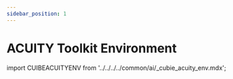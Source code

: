 ```yaml
---
sidebar_position: 1
---
```


# ACUITY Toolkit Environment

import CUIBEACUITYENV from '../../../../common/ai/\_cubie_acuity_env.mdx';

<CUIBEACUITYENV />
